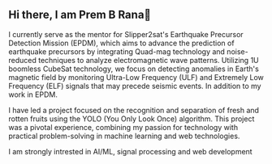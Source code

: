 ## Hi there, I am Prem B Rana👋
I currently serve as the mentor for Slipper2sat's Earthquake Precursor Detection Mission (EPDM), which aims to advance the prediction of earthquake precursors by integrating Quad-mag technology and noise-reduced techniques to analyze electromagnetic wave patterns. Utilizing 1U boomless CubeSat technology, we focus on detecting anomalies in Earth's magnetic field by monitoring Ultra-Low Frequency (ULF) and Extremely Low Frequency (ELF) signals that may precede seismic events. In addition to my work in EPDM.

I have led a project focused on the recognition and separation of fresh and rotten fruits using the YOLO (You Only Look Once) algorithm. This project was a pivotal experience, combining my passion for technology with practical problem-solving in machine learning and web technologies.

I am strongly intrested in AI/ML, signal processing and web development
<!--
**PrmBRana/PrmBRana** is a ✨ _special_ ✨ repository because its `README.md` (this file) appears on your GitHub profile.

Here are some ideas to get you started:

- 🔭 I’m currently working on ...  
- 🌱 I’m currently learning ...
- 👯 I’m looking to collaborate on ...
- 🤔 I’m looking for help with ...
- 💬 Ask me about ...
- 📫 How to reach me: ...
- 😄 Pronouns: ...
- ⚡ Fun fact: ...
-->
